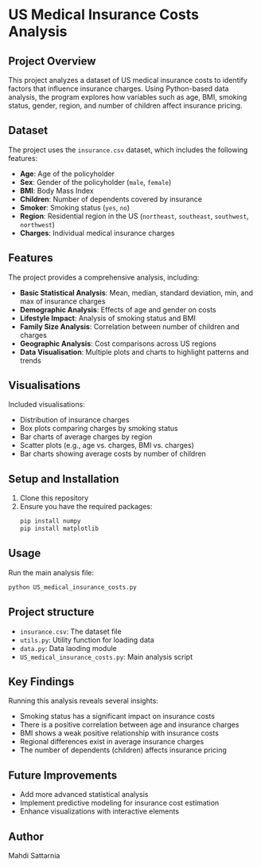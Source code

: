 # US Medical Insurance Costs Analysis

## Project Overview
This project analyzes a dataset of US medical insurance costs to identify factors that influence insurance charges. Using Python-based data analysis, the program explores how variables such as age, BMI, smoking status, gender, region, and number of children affect insurance pricing.

## Dataset
The project uses the `insurance.csv` dataset, which includes the following features:

- **Age**: Age of the policyholder
- **Sex**: Gender of the policyholder (`male`, `female`)
- **BMI**: Body Mass Index
- **Children**: Number of dependents covered by insurance
- **Smoker**: Smoking status (`yes`, `no`)
- **Region**: Residential region in the US (`northeast`, `southeast`, `southwest`, `northwest`)
- **Charges**: Individual medical insurance charges

## Features
The project provides a comprehensive analysis, including:

- **Basic Statistical Analysis**: Mean, median, standard deviation, min, and max of insurance charges
- **Demographic Analysis**: Effects of age and gender on costs
- **Lifestyle Impact**: Analysis of smoking status and BMI
- **Family Size Analysis**: Correlation between number of children and charges
- **Geographic Analysis**: Cost comparisons across US regions
- **Data Visualisation**: Multiple plots and charts to highlight patterns and trends

## Visualisations
Included visualisations:

- Distribution of insurance charges
- Box plots comparing charges by smoking status
- Bar charts of average charges by region
- Scatter plots (e.g., age vs. charges, BMI vs. charges)
- Bar charts showing average costs by number of children

## Setup and Installation
1. Clone this repository
2. Ensure you have the required packages:
   ```bash
   pip install numpy
   pip install matplotlib

## Usage
Run the main analysis file:
```bash
python US_medical_insurance_costs.py
```

## Project structure
- `insurance.csv`: The dataset file
- `utils.py`: Utility function for loading data
- `data.py`: Data laoding module
- `US_medical_insurance_costs.py`: Main analysis script

## Key Findings
Running this analysis reveals several insights:
- Smoking status has a significant impact on insurance costs
- There is a positive correlation between age and insurance charges
- BMI shows a weak positive relationship with insurance costs
- Regional differences exist in average insurance charges
- The number of dependents (children) affects insurance pricing

## Future Improvements
- Add more advanced statistical analysis
- Implement predictive modeling for insurance cost estimation
- Enhance visualizations with interactive elements

## Author
Mahdi Sattarnia
   
